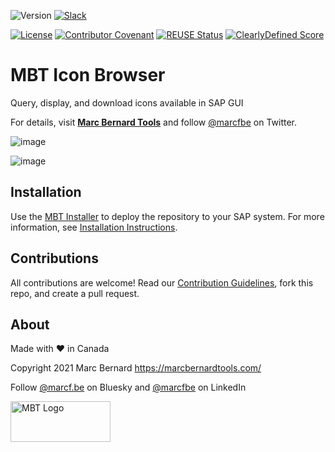 ![Version](https://img.shields.io/endpoint?url=https://shield.abappm.com/github/Marc-Bernard-Tools/MBT-Icon-Browser/src/%2523mbtools%2523cl_tool_bc_icon.clas.abap&label=Version&color=blue)
[![Slack](https://img.shields.io/badge/Join-Slack-blue)](https://communityinviter.com/apps/marc-bernard-tools/join-our-slack-community)

[![License](https://img.shields.io/github/license/Marc-Bernard-Tools/MBT-Icon-Browser?label=License&color=success)](LICENSE)
[![Contributor Covenant](https://img.shields.io/badge/Contributor%20Covenant-2.1-4baaaa.svg?color=success)](https://github.com/Marc-Bernard-Tools/.github/blob/main/CODE_OF_CONDUCT.md)
[![REUSE Status](https://api.reuse.software/badge/github.com/Marc-Bernard-Tools/MBT-Icon-Browser)](https://api.reuse.software/info/github.com/Marc-Bernard-Tools/MBT-Icon-Browser)
[![ClearlyDefined Score](https://img.shields.io/clearlydefined/score/git/github/marc-bernard-tools/MBT-Icon-Browser/5321b655ef1781b801550b14c5f9177d5e39be5a?label=ClearlyDefined%20Score)](https://clearlydefined.io/definitions/git/github/marc-bernard-tools/MBT-Icon-Browser/5321b655ef1781b801550b14c5f9177d5e39be5a)

# MBT Icon Browser

Query, display, and download icons available in SAP GUI

For details, visit **[Marc Bernard Tools](https://marcbernardtools.com/downloads/mbt-icon-browser)** and follow [@marcfbe](https://twitter.com/marcfbe) on Twitter.

![image](https://user-images.githubusercontent.com/59966492/146276446-2f8ac710-6e7a-4ef0-9087-7b7e309fd7b8.png)

![image](https://user-images.githubusercontent.com/59966492/146276506-9090f5d3-b192-4d06-a32e-16293eca1ded.png)

## Installation

Use the [MBT Installer](https://marcbernardtools.com/downloads/mbt-installer/) to deploy the repository to your SAP system. For more information, see 
[Installation Instructions](https://marcbernardtools.com/docs/marc-bernard-tools/installation/).

## Contributions

All contributions are welcome! Read our [Contribution Guidelines](CONTRIBUTING.md), fork this repo, and create a pull request.

## About

Made with ❤️ in Canada

Copyright 2021 Marc Bernard <https://marcbernardtools.com/>

Follow [@marcf.be](https://bsky.app/profile/marcf.be) on Bluesky and [@marcfbe](https://linkedin.com/in/marcfbe) on LinkedIn

<p><a href="https://marcbernardtools.com/"><img width="160" height="65" src="https://marcbernardtools.com/info/MBT_Logo_640x250_on_Gray.png" alt="MBT Logo"></a></p>
